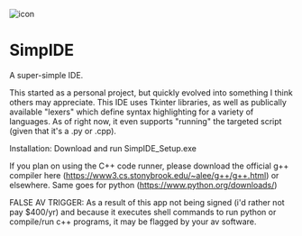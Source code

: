 ![icon](https://user-images.githubusercontent.com/60236014/128037484-b116307a-5e76-4d20-b213-a7b3bd89030d.png)
# SimpIDE
A super-simple IDE.

This started as a personal project, but quickly evolved into something I think others may appreciate. 
This IDE uses Tkinter libraries, as well as publically available "lexers" which define syntax highlighting for a variety of languages. As of right now, it even supports "running" the targeted script (given that it's a .py or .cpp). 

Installation:
Download and run SimpIDE_Setup.exe

If you plan on using the C++ code runner, please download the official g++ compiler here (https://www3.cs.stonybrook.edu/~alee/g++/g++.html) or elsewhere.
Same goes for python (https://www.python.org/downloads/)

FALSE AV TRIGGER: As a result of this app not being signed (i'd rather not pay $400/yr) and because it executes shell commands to run python or compile/run c++ programs, it may be flagged by your av software.
